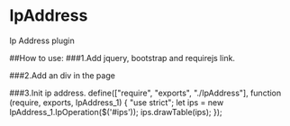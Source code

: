 # IpAddress
Ip Address plugin

##How to use:
###1.Add jquery, bootstrap and requirejs link.
    <link rel="stylesheet" href="app.css" type="text/css" />
    <link href="Content/bootstrap.css" rel="stylesheet" />
    <script src="Scripts/jquery-3.1.1.js"></script>
    <script src="Scripts/bootstrap.js"></script>
    <script data-main="app" type="text/javascript" src="require.js"></script>

###2.Add an div in the page
    <div id="ips">
    </div>

###3.Init ip address.
    define(["require", "exports", "./IpAddress"], function (require, exports, IpAddress_1) {
        "use strict";
        let ips = new IpAddress_1.IpOperation($('#ips'));
        ips.drawTable(ips);
    });
